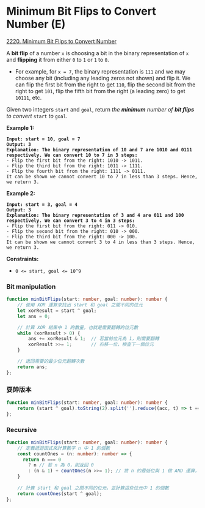 # Minimum Bit Flips to Convert Number (E)

[2220. Minimum Bit Flips to Convert Number](https://leetcode.com/problems/minimum-bit-flips-to-convert-number/)



A **bit flip** of a number `x` is choosing a bit in the binary representation of `x` and **flipping** it from either `0` to `1` or `1` to `0`.

* For example, for `x = 7`, the binary representation is `111` and we may choose any bit (including any leading zeros not shown) and flip it. We can flip the first bit from the right to get `110`, flip the second bit from the right to get `101`, flip the fifth bit from the right (a leading zero) to get `10111`, etc.

Given two integers `start` and `goal`, return _the **minimum** number of **bit flips** to convert_ `start` _to_ `goal`.

&#x20;

**Example 1:**

<pre><code><strong>Input: start = 10, goal = 7
</strong><strong>Output: 3
</strong><strong>Explanation: The binary representation of 10 and 7 are 1010 and 0111 respectively. We can convert 10 to 7 in 3 steps:
</strong>- Flip the first bit from the right: 1010 -> 1011.
- Flip the third bit from the right: 1011 -> 1111.
- Flip the fourth bit from the right: 1111 -> 0111.
It can be shown we cannot convert 10 to 7 in less than 3 steps. Hence, we return 3.
</code></pre>

**Example 2:**

<pre><code><strong>Input: start = 3, goal = 4
</strong><strong>Output: 3
</strong><strong>Explanation: The binary representation of 3 and 4 are 011 and 100 respectively. We can convert 3 to 4 in 3 steps:
</strong>- Flip the first bit from the right: 011 -> 010.
- Flip the second bit from the right: 010 -> 000.
- Flip the third bit from the right: 000 -> 100.
It can be shown we cannot convert 3 to 4 in less than 3 steps. Hence, we return 3.
</code></pre>

&#x20;

**Constraints:**

* `0 <= start, goal <= 10^9`

### Bit manipulation

```typescript
function minBitFlips(start: number, goal: number): number {
    // 使用 XOR 運算來找出 start 和 goal 之間不同的位元
    let xorResult = start ^ goal;
    let ans = 0;

    // 計算 XOR 結果中 1 的數量，也就是需要翻轉的位元數
    while (xorResult > 0) {
        ans += xorResult & 1;  // 若當前位元為 1，則需要翻轉
        xorResult >>= 1;       // 右移一位，檢查下一個位元
    }

    // 返回需要的最少位元翻轉次數
    return ans;
};
```



### 耍帥版本

```typescript
function minBitFlips(start: number, goal: number): number {
    return (start ^ goal).toString(2).split('').reduce((acc, t) => t === '1' ? acc + 1 : acc, 0);
};
```



### Recursive

```typescript
function minBitFlips(start: number, goal: number): number {
    // 定義遞迴函式來計算數字 n 中 1 的個數
    const countOnes = (n: number): number => {
      return n === 0 
        ? n // 若 n 為 0，則返回 0
        : (n & 1) + countOnes(n >>= 1); // 將 n 的最低位與 1 做 AND 運算，並將 n 右移一位後遞迴計算
    }
    
    // 計算 start 和 goal 之間不同的位元，並計算這些位元中 1 的個數
    return countOnes(start ^ goal);
};
```
